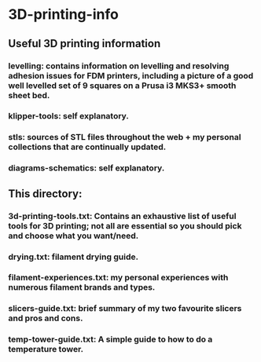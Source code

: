 # 3D-printing-info
## Useful 3D printing information

### levelling: contains information on levelling and resolving adhesion issues for FDM printers, including a picture of a good well levelled set of 9 squares on a Prusa i3 MKS3+ smooth sheet bed.

### klipper-tools: self explanatory.

### stls: sources of STL files throughout the web + my personal collections that are continually updated.

### diagrams-schematics: self explanatory.

## This directory:

### 3d-printing-tools.txt: Contains an exhaustive list of useful tools for 3D printing; not all are essential so you should pick and choose what you want/need.

### drying.txt: filament drying guide.

### filament-experiences.txt: my personal experiences with numerous filament brands and types.

### slicers-guide.txt: brief summary of my two favourite slicers and pros and cons.

### temp-tower-guide.txt: A simple guide to how to do a temperature tower.
